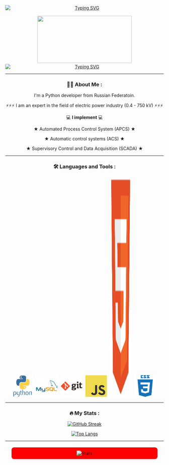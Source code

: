 <div id="header" align="center">
    <a href="https://git.io/typing-svg">
        <img src="https://readme-typing-svg.herokuapp.com?color=FF0000&lines=My+name+is+Anton&font=Ubuntu&size=24&width=400&height=100" 
             alt="Typing SVG" 
             style="display: block; margin: 0 auto;">
    </a>
    <br>
    <div id="header" align="center">
  <img src="https://media.giphy.com/media/dWesBcTLavkZuG35MI/giphy.gif" width="300" height="150"/>
</div>
    <a href="https://git.io/typing-svg">
        <img src="https://readme-typing-svg.herokuapp.com?color=FF0000&lines=Developer+of+APCS%2C+ACS%2C+SCADA&font=Ubuntu&size=24&width=400&height=100" 
             alt="Typing SVG" 
             style="display: block; margin: 0 auto;">
    </a>
</div>

--- 
<div align="center">
    
### :man_technologist: About Me :

<div id="header" align="center">
I'm a Python developer from Russian Federatoin.

:zap::zap::zap: I am an expert in the field of electric power industry (0.4 - 750 kV) :zap::zap::zap:

<div>💻 <b>I implement</b> 💻
 <p> <span class="star">&#x2605;</span> Automated Process Control System (APCS) <span class="star">&#x2605;</span></p>
 <p> <span class="star">&#x2605;</span> Automatic control systems (ACS) <span class="star">&#x2605;</span></p>
 <p> <span class="star">&#x2605;</span> Supervisory Control and Data Acquisition (SCADA) <span class="star">&#x2605;</span></p>
</div>
</div>

---
<div align="center">
    
### :hammer_and_wrench: Languages and Tools :
    
<div align="center">
  <img src="https://github.com/devicons/devicon/blob/master/icons/python/python-original-wordmark.svg" title="python" alt="python" width="70" height="70"/>&nbsp;
  <img src="https://github.com/devicons/devicon/blob/master/icons/mysql/mysql-original-wordmark.svg" title="MySQL"  alt="MySQL" width="70" height="70"/>&nbsp;
  <img src="https://github.com/devicons/devicon/blob/master/icons/git/git-original-wordmark.svg" title="Git" **alt="Git" width="70" height="70"/>&nbsp;
  <img src="https://github.com/devicons/devicon/blob/master/icons/javascript/javascript-original.svg" title="JavaScript" alt="JavaScript" width="70" height="70"/>&nbsp;
  <img src="https://github.com/devicons/devicon/blob/master/icons/html5/html5-original.svg" title="HTML5" alt="HTML" width="70" height="700"/>&nbsp;
  <img src="https://github.com/devicons/devicon/blob/master/icons/css3/css3-plain-wordmark.svg"  title="CSS3" alt="CSS" width="70" height="70"/>&nbsp;
</div>
</div>

---
<div align="center">

### :fire: My Stats :

[![GitHub Streak](https://github-readme-streak-stats.herokuapp.com/?user=Anton-Sergeev-EA&year=2025)](https://git.io/streak-stats)

[![Top Langs](https://github-readme-stats.vercel.app/api/top-langs/?username=Anton-Sergeev-EA&layout=compact&theme=vision-friendly-dark)](https://github.com/anuraghazra/github-readme-stats)

</div>

---
<div style="
    background-color: red;
    padding: 10px;
    border-radius: 8px;
    box-shadow: 0 2px 4px rgba(0,0,0,0.2);
    margin: 20px;
">
  <picture>
    <source media="(prefers-color-scheme: dark)" 
            srcset="https://github-readme-stats.vercel.app/api?username=Anton-Sergeev-EA&theme=dark">
    <source media="(prefers-color-scheme: light)" 
            srcset="https://github-readme-stats.vercel.app/api?username=Anton-Sergeev-EA&theme=default">
    <img alt="Stats" 
         src="https://github-readme-stats.vercel.app/api?username=Anton-Sergeev-EA&theme=dark">
  </picture>
</div>
